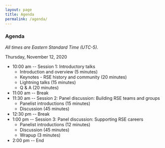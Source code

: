 ```yaml
---
layout: page
title: Agenda
permalink: /agenda/
---
```


### Agenda

*All times are Eastern Standard Time (UTC-5).*

Thursday, November 12, 2020

- 10:00 am -- Session 1:  Introductory talks
    - Introduction and overview (5 minutes)
    - Keynotes - RSE history and community (20 minutes)
    - Lightning talks (15 minutes)
    - Q & A (20 minutes)
- 11:00 am -- Break
- 11:30 am -- Session 2:  Panel discussion:  Building RSE teams and groups
    - Panelist introductions (15 minutes)
    - Discussion (45 minutes)
- 12:30 pm -- Break
- 1:00 pm -- Session 3:  Panel discussion:  Supporting RSE careers
    - Panelist introductions (12 minutes)
    - Discussion (45 minutes)
    - Wrapup (3 minutes)
- 2:00 pm -- End


